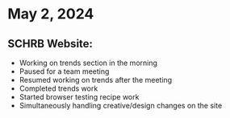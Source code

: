 # May 2, 2024

## SCHRB Website:

- Working on trends section in the morning
- Paused for a team meeting
- Resumed working on trends after the meeting
- Completed trends work
- Started browser testing recipe work
- Simultaneously handling creative/design changes on the site
